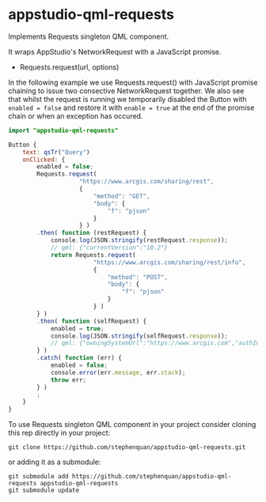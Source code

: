 # appstudio-qml-requests
Implements Requests singleton QML component.

It wraps AppStudio's NetworkRequest with a JavaScript promise.

 - Requests.request(url, options)

In the following example we use Requests.request() with JavaScript promise
chaining to issue two consective NetworkRequest together. We also see that
whilst the request is running we temporarily disabled the Button with
`enabled = false` and restore it with `enable = true` at the end of
the promise chain or when an exception has occured.

```qml
import "appstudio-qml-requests"

Button {
    text: qsTr("Query")
    onClicked: {
        enabled = false;
        Requests.request(
                    "https://www.arcgis.com/sharing/rest",
                    {
                        "method": "GET",
                        "body": {
                            "f": "pjson"
                        }
                    } )
        .then( function (restRequest) {
            console.log(JSON.stringify(restRequest.response));
            // qml: {"currentVersion":"10.2"}
            return Requests.request(
                        "https://www.arcgis.com/sharing/rest/info",
                        {
                            "method": "POST",
                            "body": {
                                "f": "pjson"
                            }
                        } )
        } )
        .then( function (selfRequest) {
            enabled = true;
            console.log(JSON.stringify(selfRequest.response));
            // qml: {"owningSystemUrl":"https://www.arcgis.com","authInfo":{"tokenServicesUrl":"https://www.arcgis.com/sharing/rest/generateToken","isTokenBasedSecurity":true}}
        } )
        .catch( function (err) {
            enabled = false;
            console.error(err.message, err.stack);
            throw err;
        } )
        ;
    }
}
```

To use Requests singleton QML component in your project consider cloning this rep directly in your project:

    git clone https://github.com/stephenquan/appstudio-qml-requests.git

or adding it as a submodule:

    git submodule add https://github.com/stephenquan/appstudio-qml-requests appstudio-qml-requests
    git submodule update
